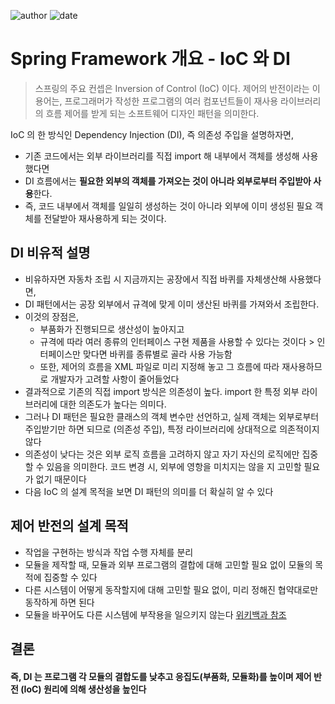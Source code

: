 ﻿![author](https://img.shields.io/badge/author-daesungRa-lightgray.svg?style=flat-square)
![date](https://img.shields.io/badge/date-190109-lightgray.svg?style=flat-square)

# Spring Framework 개요 - IoC 와 DI

> 스프링의 주요 컨셉은 Inversion of Control (IoC) 이다. 제어의 반전이라는 이 용어는, 프로그래머가 작성한 프로그램의 여러 컴포넌트들이 재사용 라이브러리의 흐름 제어를 받게 되는 소프트웨어 디자인 패턴을 의미한다.

IoC 의 한 방식인 Dependency Injection (DI), 즉 의존성 주입을 설명하자면,
- 기존 코드에서는 외부 라이브러리를 직접 import 해 내부에서 객체를 생성해 사용했다면
- DI 흐름에서는 **필요한 외부의 객체를 가져오는 것이 아니라 외부로부터 주입받아 사용**한다.
- 즉, 코드 내부에서 객체를 일일히 생성하는 것이 아니라 외부에 이미 생성된 필요 객체를 전달받아 재사용하게 되는 것이다.

## DI 비유적 설명

- 비유하자면 자동차 조립 시 지금까지는 공장에서 직접 바퀴를 자체생산해 사용했다면,
- DI 패턴에서는 공장 외부에서 규격에 맞게 이미 생산된 바퀴를 가져와서 조립한다.
- 이것의 장점은,
	- 부품화가 진행되므로 생산성이 높아지고
	- 규격에 따라 여러 종류의 인터페이스 구현 제품을 사용할 수 있다는 것이다 > 인터페이스만 맞다면 바퀴를 종류별로 골라 사용 가능함
	- 또한, 제어의 흐름을 XML 파일로 미리 지정해 놓고 그 흐름에 따라 재사용하므로 개발자가 고려할 사항이 줄어들었다
- 결과적으로 기존의 직접 import 방식은 의존성이 높다. import 한 특정 외부 라이브러리에 대한 의존도가 높다는 의미다.
- 그러나 DI 패턴은 필요한 클래스의 객체 변수만 선언하고, 실제 객체는 외부로부터 주입받기만 하면 되므로 (의존성 주입), 특정 라이브러리에 상대적으로 의존적이지 않다
- 의존성이 낮다는 것은 외부 로직 흐름을  고려하지 않고 자기 자신의 로직에만 집중할 수 있음을 의미한다. 코드 변경 시, 외부에 영항을 미치지는 않을 지 고민할 필요가 없기 때문이다
- 다음 IoC 의 설계 목적을 보면 DI 패턴의 의미를 더 확실히 알 수 있다

## 제어 반전의 설계 목적

- 작업을 구현하는 방식과 작업 수행 자체를 분리
- 모듈을 제작할 때, 모듈과 외부 프로그램의 결합에 대해 고민할 필요 없이 모듈의 목적에 집중할 수 있다
- 다른 시스템이 어떻게 동작할지에 대해 고민할 필요 없이, 미리 정해진 협약대로만 동작하게 하면 된다
- 모듈을 바꾸어도 다른 시스템에 부작용을 일으키지 않는다
[위키백과 참조](https://ko.wikipedia.org/wiki/%EC%A0%9C%EC%96%B4_%EB%B0%98%EC%A0%84)

## 결론
#### 즉, DI 는 프로그램 각 모듈의 결합도를 낮추고 응집도(부품화, 모듈화)를 높이며 제어 반전 (IoC) 원리에 의해 생산성을 높인다


















